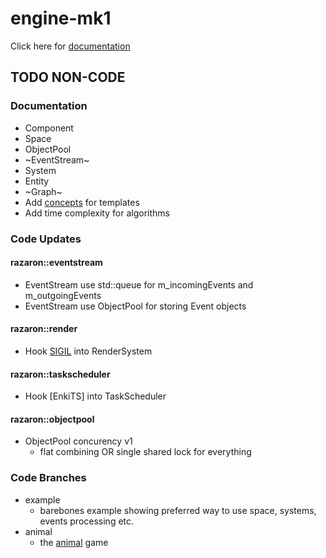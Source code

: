 # engine-mk1
Click here for [documentation](https://razaron.github.io/engine-mk1/ "Documentation")
## TODO NON-CODE
### Documentation
- Component
- Space
- ObjectPool
- ~EventStream~
- System
- Entity
- ~Graph~
- Add [concepts](http://en.cppreference.com/w/cpp/concept "cppreference") for templates
- Add time complexity for algorithms

### Code Updates
#### razaron::eventstream
- EventStream use std::queue for m_incomingEvents and m_outgoingEvents
- EventStream use ObjectPool for storing Event objects
#### razaron::render
- Hook [SIGIL](http://www.libsigil.com/) into RenderSystem

#### razaron::taskscheduler
- Hook [EnkiTS] into TaskScheduler

#### razaron::objectpool
- ObjectPool concurency v1
    - flat combining OR single shared lock for everything

### Code Branches
- example
    - barebones example showing preferred way to use space, systems, events processing etc.
- animal
    - the [animal](https://trello.com/b/tYrgDzDo/animal-v1 "Trello") game
